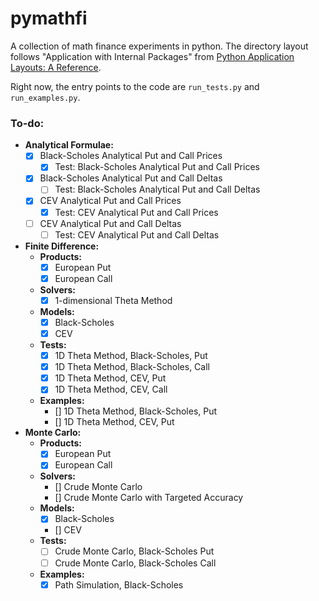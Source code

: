 # pymathfi

A collection of math finance experiments in python.
The directory layout follows "Application with Internal Packages" from [Python Application Layouts: A Reference](https://realpython.com/python-application-layouts/).

Right now, the entry points to the code are `run_tests.py` and `run_examples.py`.

### To-do:
- **Analytical Formulae:**
    - [x] Black-Scholes Analytical Put and Call Prices
        - [x] Test: Black-Scholes Analytical Put and Call Prices
    - [x] Black-Scholes Analytical Put and Call Deltas
        - [ ] Test: Black-Scholes Analytical Put and Call Deltas
    - [x] CEV Analytical Put and Call Prices
        - [x] Test: CEV Analytical Put and Call Prices
    - [ ] CEV Analytical Put and Call Deltas
        - [ ] Test: CEV Analytical Put and Call Deltas
- **Finite Difference:**
    - **Products:**
        - [x] European Put
        - [x] European Call
    - **Solvers:**
        - [x] 1-dimensional Theta Method
    - **Models:**
        - [x] Black-Scholes
        - [x] CEV
    - **Tests:**
        - [x] 1D Theta Method, Black-Scholes, Put
        - [x] 1D Theta Method, Black-Scholes, Call
        - [x] 1D Theta Method, CEV, Put
        - [x] 1D Theta Method, CEV, Call
    - **Examples:**
        - [] 1D Theta Method, Black-Scholes, Put
        - [] 1D Theta Method, CEV, Put
- **Monte Carlo:**
    - **Products:**
        - [x] European Put
        - [x] European Call
    - **Solvers:**
        - [] Crude Monte Carlo
        - [] Crude Monte Carlo with Targeted Accuracy
    - **Models:**
        - [x] Black-Scholes
        - [] CEV
    - **Tests:**
        - [ ] Crude Monte Carlo, Black-Scholes Put
        - [ ] Crude Monte Carlo, Black-Scholes Call
    - **Examples:**
        - [x] Path Simulation, Black-Scholes
